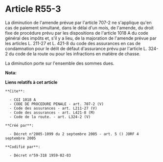 # Article R55-3

La diminution de l'amende prévue par l'article 707-2 ne s'applique qu'en cas de paiement simultané, dans le délai d'un mois,
de l'amende, du droit fixe de procédure prévu par les dispositions de l'article 1018 A du code général des impôts et, s'il y
a lieu, de la majoration de l'amende prévue par les articles L. 211-27 et L. 421-8 du code des assurances en cas de
condamnation pour le délit de défaut d'assurance prévu par l'article L. 324-2 du code de la route ou pour les infractions en
matière de chasse.

La diminution porte sur l'ensemble des sommes dues.

**Nota:**



**Liens relatifs à cet article**

	**Cite**:

	  - CGI 1018 A
	  - CODE DE PROCEDURE PENALE - art. 707-2 (V)
	  - Code des assurances - art. L211-27 (V)
	  - Code des assurances - art. L421-8 (M)
	  - Code de la route. - art. L324-2 (V)

	**Créé par**:

	  - Décret n°2005-1099 du 2 septembre 2005 - art. 5 () JORF 4 septembre 2005

	**Codifié par**:

	  - Décret n°59-318 1959-02-03
